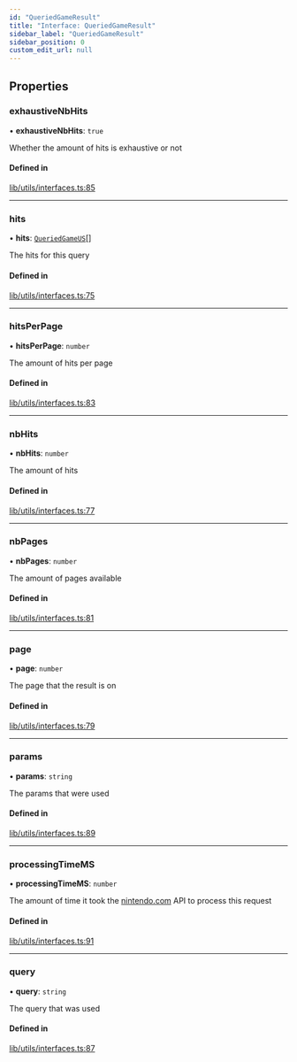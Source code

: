 ```yaml
---
id: "QueriedGameResult"
title: "Interface: QueriedGameResult"
sidebar_label: "QueriedGameResult"
sidebar_position: 0
custom_edit_url: null
---
```


## Properties

### exhaustiveNbHits

• **exhaustiveNbHits**: ``true``

Whether the amount of hits is exhaustive or not

#### Defined in

[lib/utils/interfaces.ts:85](https://github.com/lmmfranco/nintendo-switch-eshop/blob/45a9477/src/lib/utils/interfaces.ts#L85)

___

### hits

• **hits**: [`QueriedGameUS`](QueriedGameUS)[]

The hits for this query

#### Defined in

[lib/utils/interfaces.ts:75](https://github.com/lmmfranco/nintendo-switch-eshop/blob/45a9477/src/lib/utils/interfaces.ts#L75)

___

### hitsPerPage

• **hitsPerPage**: `number`

The amount of hits per page

#### Defined in

[lib/utils/interfaces.ts:83](https://github.com/lmmfranco/nintendo-switch-eshop/blob/45a9477/src/lib/utils/interfaces.ts#L83)

___

### nbHits

• **nbHits**: `number`

The amount of hits

#### Defined in

[lib/utils/interfaces.ts:77](https://github.com/lmmfranco/nintendo-switch-eshop/blob/45a9477/src/lib/utils/interfaces.ts#L77)

___

### nbPages

• **nbPages**: `number`

The amount of pages available

#### Defined in

[lib/utils/interfaces.ts:81](https://github.com/lmmfranco/nintendo-switch-eshop/blob/45a9477/src/lib/utils/interfaces.ts#L81)

___

### page

• **page**: `number`

The page that the result is on

#### Defined in

[lib/utils/interfaces.ts:79](https://github.com/lmmfranco/nintendo-switch-eshop/blob/45a9477/src/lib/utils/interfaces.ts#L79)

___

### params

• **params**: `string`

The params that were used

#### Defined in

[lib/utils/interfaces.ts:89](https://github.com/lmmfranco/nintendo-switch-eshop/blob/45a9477/src/lib/utils/interfaces.ts#L89)

___

### processingTimeMS

• **processingTimeMS**: `number`

The amount of time it took the [nintendo.com](https://www.nintendo.com) API to process this request

#### Defined in

[lib/utils/interfaces.ts:91](https://github.com/lmmfranco/nintendo-switch-eshop/blob/45a9477/src/lib/utils/interfaces.ts#L91)

___

### query

• **query**: `string`

The query that was used

#### Defined in

[lib/utils/interfaces.ts:87](https://github.com/lmmfranco/nintendo-switch-eshop/blob/45a9477/src/lib/utils/interfaces.ts#L87)
